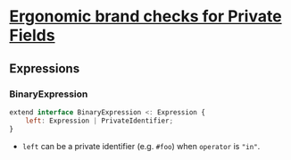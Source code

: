 # [Ergonomic brand checks for Private Fields][proposal-private-fields-in-in]

## Expressions

### BinaryExpression

```js
extend interface BinaryExpression <: Expression {
    left: Expression | PrivateIdentifier;
}
```

- `left` can be a private identifier (e.g. `#foo`) when `operator` is `"in"`.

[proposal-private-fields-in-in]: https://github.com/tc39/proposal-private-fields-in-in
